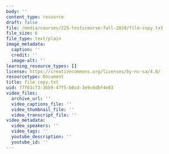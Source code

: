 ```yaml
---
body: ''
content_type: resource
draft: false
file: /media/courses/225-testscourse-fall-2020/file-copy.txt
file_size: 6
file_type: text/plain
image_metadata:
  caption: ''
  credit: ''
  image-alt: ''
learning_resource_types: []
license: https://creativecommons.org/licenses/by-nc-sa/4.0/
resourcetype: Document
title: file copy.txt
uid: 77f61c73-3bb9-47f5-b8cd-3e9c6dbf4e03
video_files:
  archive_url: ''
  video_captions_file: ''
  video_thumbnail_file: ''
  video_transcript_file: ''
video_metadata:
  video_speakers: ''
  video_tags: ''
  youtube_description: ''
  youtube_id: ''
---
```

